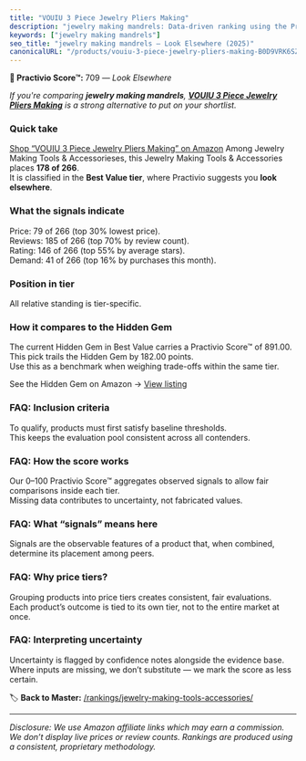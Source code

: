 ```yaml
---
title: "VOUIU 3 Piece Jewelry Pliers Making"
description: "jewelry making mandrels: Data-driven ranking using the Practivio Score™. Positioned by quality, value, demand, findability, momentum."
keywords: ["jewelry making mandrels"]
seo_title: "jewelry making mandrels — Look Elsewhere (2025)"
canonicalURL: "/products/vouiu-3-piece-jewelry-pliers-making-B0D9VRK6SZ/"
---
```


**🚫 Practivio Score™:** 709 — _Look Elsewhere_


*If you're comparing **jewelry making mandrels**, **[VOUIU 3 Piece Jewelry Pliers Making](https://www.amazon.com/dp/B0D9VRK6SZ?tag=practivio-20)** is a strong alternative to put on your shortlist.*
### Quick take
[Shop “VOUIU 3 Piece Jewelry Pliers Making” on Amazon](https://www.amazon.com/dp/B0D9VRK6SZ?tag=practivio-20)
Among Jewelry Making Tools & Accessorieses, this Jewelry Making Tools & Accessories places **178 of 266**.  
It is classified in the **Best Value tier**, where Practivio suggests you **look elsewhere**.

### What the signals indicate
Price: 79 of 266 (top 30% lowest price).  
Reviews: 185 of 266 (top 70% by review count).  
Rating: 146 of 266 (top 55% by average stars).  
Demand: 41 of 266 (top 16% by purchases this month).

### Position in tier
All relative standing is tier-specific.

### How it compares to the Hidden Gem
The current Hidden Gem in Best Value carries a Practivio Score™ of 891.00.  
This pick trails the Hidden Gem by 182.00 points.  
Use this as a benchmark when weighing trade-offs within the same tier.  

See the Hidden Gem on Amazon → [View listing](https://www.amazon.com/dp/B00K18YIOU?tag=practivio-20)

### FAQ: Inclusion criteria
To qualify, products must first satisfy baseline thresholds.  
This keeps the evaluation pool consistent across all contenders.

### FAQ: How the score works
Our 0–100 Practivio Score™ aggregates observed signals to allow fair comparisons inside each tier.  
Missing data contributes to uncertainty, not fabricated values.

### FAQ: What “signals” means here
Signals are the observable features of a product that, when combined, determine its placement among peers.

### FAQ: Why price tiers?
Grouping products into price tiers creates consistent, fair evaluations.  
Each product’s outcome is tied to its own tier, not to the entire market at once.

### FAQ: Interpreting uncertainty
Uncertainty is flagged by confidence notes alongside the evidence base.  
Where inputs are missing, we don’t substitute — we mark the score as less certain.


🏷️ **Back to Master:** [/rankings/jewelry-making-tools-accessories/](/rankings/jewelry-making-tools-accessories/)

---
_Disclosure: We use Amazon affiliate links which may earn a commission. We don’t display live prices or review counts. Rankings are produced using a consistent, proprietary methodology._
